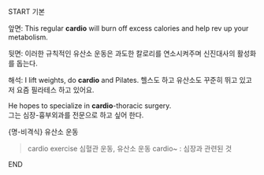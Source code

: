 START
기본

앞면:
This regular **cardio** will burn off excess calories and help rev up your metabolism. 

뒷면:
이러한 규칙적인 유산소 운동은 과도한 칼로리를 연소시켜주며 신진대사의 활성화를 돕는다.

해석:
I lift weights, do **cardio** and Pilates.
헬스도 하고 유산소도 꾸준히 뛰고 있고 저 요즘 필라테스 하고 있어요.

He hopes to specialize in **cardio**-thoracic surgery.  
그는 심장-흉부외과를 전문으로 하고 싶어 한다.

{명-비격식} 유산소 운동

> cardio exercise
> 심혈관 운동, 유산소 운동
> cardio~ : 심장과 관련된 것
<!--ID: 1746763585434-->
END